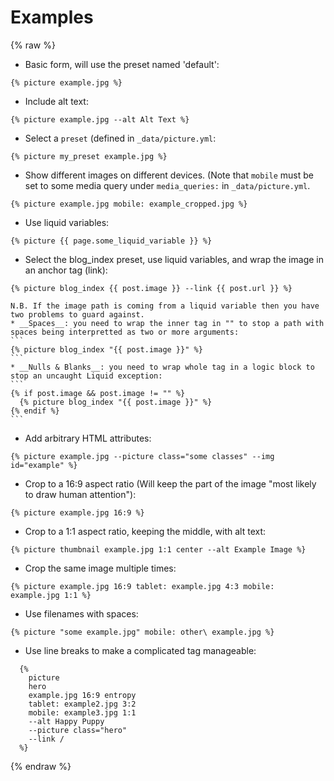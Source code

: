 ---
---
# Examples

{% raw %}

  * Basic form, will use the preset named 'default': 
  ```
  {% picture example.jpg %}
  ```

  * Include alt text:
  ```
  {% picture example.jpg --alt Alt Text %}
  ```

  * Select a `preset` (defined in `_data/picture.yml`:
  ```
  {% picture my_preset example.jpg %}
  ```

  * Show different images on different devices. (Note that `mobile` must be set
  to some media query under `media_queries:` in `_data/picture.yml`.
  ```
  {% picture example.jpg mobile: example_cropped.jpg %}
  ```

  * Use liquid variables:
  ```
  {% picture {{ page.some_liquid_variable }} %}
  ```

  * Select the blog_index preset, use liquid variables, and wrap the image in an
  anchor tag (link):
  ```
  {% picture blog_index {{ post.image }} --link {{ post.url }} %}
  ```
    N.B. If the image path is coming from a liquid variable then you have two problems to guard against.
    * __Spaces__: you need to wrap the inner tag in "" to stop a path with spaces being interpretted as two or more arguments:
    ```
    {% picture blog_index "{{ post.image }}" %}
    ```
    * __Nulls & Blanks__: you need to wrap whole tag in a logic block to stop an uncaught Liquid exception:
    ```
    {% if post.image && post.image != "" %} 
      {% picture blog_index "{{ post.image }}" %}
    {% endif %}
    ```
  

  * Add arbitrary HTML attributes:
  ```
  {% picture example.jpg --picture class="some classes" --img id="example" %}
  ```

  * Crop to a 16:9 aspect ratio (Will keep the part of the image "most likely to
    draw human attention"):
  ```
  {% picture example.jpg 16:9 %}
  ```

  * Crop to a 1:1 aspect ratio, keeping the middle, with alt text:
  ```
  {% picture thumbnail example.jpg 1:1 center --alt Example Image %}
  ```

  * Crop the same image multiple times:
  ```
  {% picture example.jpg 16:9 tablet: example.jpg 4:3 mobile: example.jpg 1:1 %}
  ```

  * Use filenames with spaces:
  ```
  {% picture "some example.jpg" mobile: other\ example.jpg %}
  ```

  * Use line breaks to make a complicated tag manageable:
  ```
    {% 
      picture
      hero
      example.jpg 16:9 entropy
      tablet: example2.jpg 3:2
      mobile: example3.jpg 1:1
      --alt Happy Puppy
      --picture class="hero"
      --link /
    %}
  ```
{% endraw %}
